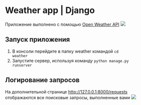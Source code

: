 # Weather app | Django
Приложение выполнено с помощью [Open Weather API](https://openweathermap.org/api)
![](images/weather.jpg)
## Запуск приложения
1. В консоли перейдите в папку weather командой <code>cd weather</code>
2. Запустите сервер, используя команду <code>python manage.py runserver</code>
## Логирование запросов
На дополнительной странице http://127.0.0.1:8000/requests отображаются все поисковые запросы, выполненные вами
![](images/requests.jpg)
